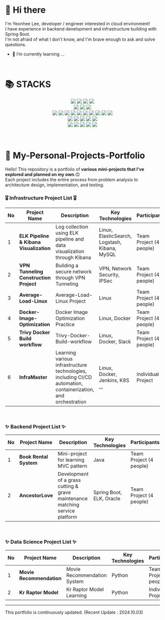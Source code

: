 # 👋 Hi there 
I'm Yeonhee Lee, developer / engineer interested in cloud environment! <br>
I have experience in backend development and infrastructure building with Spring Boot. <br>
I'm not afraid of what I don't know, and I'm brave enough to ask and solve questions. <br>
- 🌱 I’m currently learning ...
<br>

# 📚 STACKS</h1></div>

<div align=center> 
  <img src="https://img.shields.io/badge/C-A8B9CC?style=for-the-badge&logo=C&logoColor=white">
  <img src="https://img.shields.io/badge/Java-007396?style=for-the-badge&logo=Java&logoColor=white"> 
  <img src="https://img.shields.io/badge/Spring-6DB33F?style=for-the-badge&logo=Spring&logoColor=white"> 
  <img src="https://img.shields.io/badge/SpringBoot-6DB33F?style=for-the-badge&logo=SpringBoot&logoColor=white"> 
  <br>
  <img src="https://img.shields.io/badge/Redis-FF4438?style=for-the-badge&logo=Redis&logoColor=white">
  <img src="https://img.shields.io/badge/Oracle-F80000?style=for-the-badge&logo=Oracle&logoColor=white"> 
  <img src="https://img.shields.io/badge/MySQL-4479A1?style=for-the-badge&logo=MySQL&logoColor=white"> 
  <br>

  <img src="https://img.shields.io/badge/Linux-FCC624?style=for-the-badge&logo=linux&logoColor=black"> 
  <img src="https://img.shields.io/badge/VirtualBox-183A61?style=for-the-badge&logo=VirtualBox&logoColor=black"> 
  <img src="https://img.shields.io/badge/Docker-2496ED?style=for-the-badge&logo=Docker&logoColor=black"> 
  <img src="https://img.shields.io/badge/AmazonEC2-FF9900?style=for-the-badge&logo=AmazonEC2&logoColor=white"> 
  <img src="https://img.shields.io/badge/AmazonRDS-527FFF?style=for-the-badge&logo=AmazonRDS&logoColor=white"> 
  <img src="https://img.shields.io/badge/VMware-607078?style=for-the-badge&logo=VMware&logoColor=white">
  <img src="https://img.shields.io/badge/Cisco-1BA0D7?style=for-the-badge&logo=Cisco&logoColor=white">
  <img src="https://img.shields.io/badge/Kubernetes-326CE5?style=for-the-badge&logo=Kubernetes&logoColor=white">
  <img src="https://img.shields.io/badge/Jenkins-D24939?style=for-the-badge&logo=Jenkins&logoColor=white">
  <img src="https://img.shields.io/badge/Terraform-844FBA?style=for-the-badge&logo=Terraform&logoColor=white">
  <br>

  <img src="https://img.shields.io/badge/ElasticStack-005571?style=for-the-badge&logo=ElasticStack&logoColor=white">
  <img src="https://img.shields.io/badge/ElasticSearch-005571?style=for-the-badge&logo=ElasticSearch&logoColor=white">
  <img src="https://img.shields.io/badge/Kibana-005571?style=for-the-badge&logo=Kibana&logoColor=white">
  <img src="https://img.shields.io/badge/Logstash-005571?style=for-the-badge&logo=Logstash&logoColor=white">
  <img src="https://img.shields.io/badge/Filebeat-005571?style=for-the-badge&logo=Filebeat&logoColor=white">
  <br>

  <img src="https://img.shields.io/badge/Git-F05032?style=for-the-badge&logo=git&logoColor=white">
  <img src="https://img.shields.io/badge/Github-181717?style=for-the-badge&logo=github&logoColor=white">
  <img src="https://img.shields.io/badge/GithubActions-2088FF?style=for-the-badge&logo=GithubActions&logoColor=white">
  <img src="https://img.shields.io/badge/Notion-000000?style=for-the-badge&logo=notion&logoColor=white">
  <img src="https://img.shields.io/badge/Slack-4A154B?style=for-the-badge&logo=slack&logoColor=white">
  <br>
</div>
<br>
<br>

# 🤔 My-Personal-Projects-Portfolio
Hello! This repository is a portfolio of **various mini-projects that I've explored and planned on my own**.😊 <br>
Each project includes the entire process from problem analysis to architecture design, implementation, and testing.
<br>
### 🎖️ Infrastructure Project List 🎖️
| No | Project Name | Description | Key Technologies | Participants | Link | Date |
|----|--------------|-------------|-------------------|--------------|------|------|
| 1  | **ELK Pipeline & Kibana Visualization** | Log collection using ELK pipeline and data visualization through Kibana | Linux, ElasticSearch, Logstash, Kibana, MySQL | Team Project (4 people) | [GitHub Link](https://github.com/isshomin/Woori_FISA_elk_titanic) | 2024-07-29 |
| 2  | **VPN Tunneling Construction Project** | Building a secure network through VPN Tunneling | VPN, Network Security, IPSec | Team Project (4 people) | [GitHub Link](https://github.com/WooLockVLock/VPNTunneling) | 2024-09-13 |
| 3  | **Average-Load-Linux** | Average-Load-Linux Project | Linux | Team Project (4 people) | [GitHub Link](https://github.com/haewoni/Average-Load-Linux) | 2024-09-23 |
| 4  | **Docker-Image-Optimization** | Docker Image Optimization Practice | Linux, Docker | Team Project (4 people) | [GitHub Link](https://github.com/haewoni/Docker-Image-Optimization) | 2024-09-24 |
| 5  | **Trivy Docker Build workflow** | Trivy-Docker-Build-workflow | Linux, Docker, Slack | Team Project (4 people) | [GitHub Link](https://github.com/LeeYeonhee-00/Trivy-Docker-Build-workflow) | 2024-09-25 |
| 6  | **InfraMaster** | Learning various infrastructure technologies, including CI/CD automation, containerization, and orchestration | Linux, Docker, Jenkins, K8S ,,, | Individual Project | [Notion Link](https://rapid-bush-206.notion.site/241001-CI-CD-Minikube-112fb022fe8180f9bac1e89a7351ec78?pvs=4) | 2024-09-30 |

<br>

### ✨ Backend Project List ✨
| No | Project Name | Description | Key Technologies | Participants | Link | Date |
|----|--------------|-------------|-------------------|--------------|------|------|
| 1  | **Book Rental System** | Mini-project for learning MVC pattern | Java | Team Project (4 people) | [GitHub Link](https://github.com/LeeYeonhee-00/fisa3Library) | 2024-07-12 |
| 2  | **AncestorLove** | Development of a grass cutting & grave maintenance matching service platform | Spring Boot, ELK, Oracle | Team Project (4 people) | [GitHub Link](https://github.com/LeeYeonhee-00/AncestorLove) | 2024-08-13 |

<br>

### ✨ Data Science Project List ✨
| No | Project Name | Description | Key Technologies | Participants | Link | Date |
|----|--------------|-------------|-------------------|--------------|------|------|
| 1  | **Movie Recommendation** | Movie Recommendation System | Python | Team Project (4 people) | [GitHub Link](https://github.com/LeeYeonhee-00/Movie_Recommendation) | 2022-12-01 |
| 2  | **Kr Raptor Model** | Kr Raptor Model Learning | Python | Individual Project | [GitHub Link](https://github.com/LeeYeonhee-00/kr_raptor) | 2023-11-23 |


---
This portfolio is continuously updated. (Recent Update : 2024.10.03)
